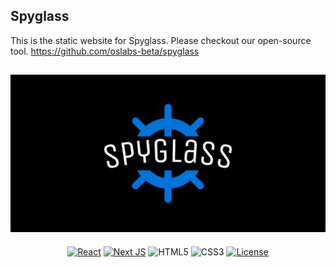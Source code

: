 ## Spyglass 

This is the static website for Spyglass. Please checkout our open-source tool. 
https://github.com/oslabs-beta/spyglass

<div align="center">

## [![banner](/assets/banner.png)](https://github.com/oslabs-beta/spyglass)
<!-- https://ileriayo.github.io/markdown-badges/#markdown-badges -->
[![React](https://img.shields.io/badge/react-%2320232a.svg?style=for-the-badge&logo=react&logoColor=%2361DAFB)](https://reactjs.org/)
[![Next JS](https://img.shields.io/badge/Next-black?style=for-the-badge&logo=next.js&logoColor=white)](https://nextjs.org/)
![HTML5](https://img.shields.io/badge/html5-%23E34F26.svg?style=for-the-badge&logo=html5&logoColor=white)
![CSS3](https://img.shields.io/badge/css3-%231572B6.svg?style=for-the-badge&logo=css3&logoColor=white)
[![License](https://img.shields.io/github/license/Ileriayo/markdown-badges?style=for-the-badge)](public/LICENSE)

</div>